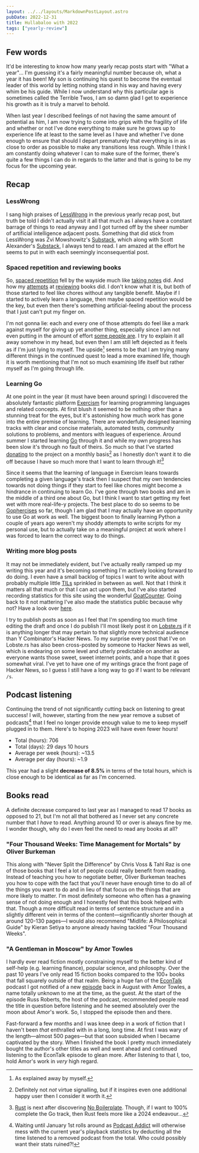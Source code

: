 ```yaml
---
layout: ../../layouts/MarkdownPostLayout.astro
pubDate: 2022-12-31
title: Hullabaloo with 2022
tags: ["yearly-review"]
---
```

## Few words

It'd be interesting to know how many yearly recap posts start with "What a year"... I'm guessing it's a fairly meaningful number because oh, what a year it has been! My son is continuing his quest to become the eventual leader of this world by letting nothing stand in his way and having every whim be his guide. While I now understand why this particular age is sometimes called the Terrible Twos, I am so damn glad I get to experience his growth as it is truly a marvel to behold.

When last year I described feelings of not having the same amount of potential as him, I am now trying to come into grips with the fragility of life and whether or not I've done everything to make sure he grows up to experience life at least to the same level as I have and whether I've done enough to ensure that should I depart prematurely that everything is in as close to order as possible to make any transitions less rough. While I think I am constantly doing whatever I can to make sure of the former, there's quite a few things I can do in regards to the latter and that is going to be my focus for the upcoming year.

## Recap

### LessWrong

I sang high praises of [LessWrong](https://www.lesswrong.com/ "LessWrong") in the previous yearly recap post, but truth be told I didn't actually visit it all that much as I always have a constant barrage of things to read anyway and I got turned off by the sheer number of artificial intelligence adjacent posts. Something that did stick from LessWrong was Zvi Mowshowitz's [Substack](https://thezvi.substack.com/ "Don't Worry About the Vase"), which along with Scott Alexander's [Substack](https://astralcodexten.substack.com/ "Astral Codex Ten"), I always tend to read. I am amazed at the effort he seems to put in with each seemingly inconsequential post.

### Spaced repetition and reviewing books

So, [spaced repetition](https://ncase.me/remember/ "Nicky Case - How To Remember Anything Forever-ish") fell by the wayside much like [taking notes](https://usrme.xyz/posts/the-thing-with-taking-notes/ "Üllar Maasik - The thing with taking notes") did. And how my [attempts](https://usrme.xyz/posts/book-review-dumbing-us-down-by-john-taylor-gatto/ 'Üllar Maasik - Book review: "Dumbing Us Down" by John Taylor Gatto') at [reviewing](https://usrme.xyz/posts/book-review-flask-web-development-by-miguel-grinberg/ 'Üllar Maasik - Book review: "Flask Web Development" by Miguel Grinberg') books did. I don't know what it is, but both of those started to feel like chores without any tangible benefit. Maybe if I started to actively learn a language, then maybe spaced repetition would be the key, but even then there's something artificial-feeling about the process that I just can't put my finger on.

I'm not gonna lie: each and every one of those attempts do feel like a mark against myself for giving up yet another thing, especially since I am not even putting in the amount of effort [some people are](https://astralcodexten.substack.com/p/your-book-review-progress-and-poverty "Your Book Review: Progress And Poverty"). I try to explain it all away somehow in my head, but even then I am still left dejected as it feels as if I'm just lying to myself. The upside[^1] seems to be that I am trying many different things in the continued quest to lead a more examined life, though it is worth mentioning that I'm not so much examining life itself but rather myself as I'm going through life.

### Learning Go

At one point in the year (it must have been around spring) I discovered the absolutely fantastic platform [Exercism](https://exercism.org/) for learning programming languages and related concepts. At first blush it seemed to be nothing other than a stunning treat for the eyes, but it's astonishing how much work has gone into the entire premise of learning. There are wonderfully designed learning tracks with clear and concise materials, automated tests, community solutions to problems, and mentors with leagues of experience. Around summer I started learning [Go](https://go.dev/) through it and while my own progress has been slow it's through no fault of theirs. So much so that I've started [donating](https://exercism.org/donate) to the project on a monthly basis[^2] as I honestly don't want it to die off because I have so much more that I want to learn through it![^3]

Since it seems that the learning of language in Exercism leans towards completing a given language's track then I suspect that my own tendencies towards not doing things if they start to feel like chores might become a hindrance in continuing to learn Go. I've gone through two books and am in the middle of a third one about Go, but I think I want to start getting my feet wet with more real-life-y projects. The best place to do so seems to be [Gophercises](https://gophercises.com/) so far, though I am glad that I may actually have an opportunity to use Go at work as well. The biggest boon to finally learning Python a couple of years ago weren't my shoddy attempts to write scripts for my personal use, but to actually take on a meaningful project at work where I was forced to learn the correct way to do things.

### Writing more blog posts

It may not be immediately evident, but I've actually really ramped up my writing this year and it's becoming something I'm actively looking forward to do doing. I even have a small backlog of topics I want to write about with probably multiple little [TILs](https://usrme.xyz/tils/) sprinkled in between as well. Not that I think it matters all that much or that I can act upon them, but I've also started recording statistics for this site using the wonderful [GoatCounter](https://www.goatcounter.com/). Going back to it not mattering I've also made the statistics public because why not? Have a look over [here](https://usrme.goatcounter.com/).

I try to publish posts as soon as I feel that I'm spending too much time editing the draft and once I do publish I'll most likely post it on [Lobste.rs](https://lobste.rs/) if it is anything longer that may pertain to that slightly more technical audience than Y Combinator's Hacker News. To my surprise every post that I've on Lobste.rs has also been cross-posted by someone to Hacker News as well, which is endearing on some level and utterly predictable on another as everyone wants those sweet, sweet internet points, and a hope that it goes somewhat viral. I've yet to have one of my writings grace the front page of Hacker News, so I guess I still have a long way to go if I want to be relevant `/s`. 

## Podcast listening

Continuing the trend of not significantly cutting back on listening to great success! I will, however, starting from the new year remove a subset of podcasts[^4] that I feel no longer provide enough value to me to keep myself plugged in to them. Here's to hoping 2023 will have even fewer hours!

* Total (hours): 706
* Total (days): 29 days 10 hours
* Average per week (hours): ~13.5
* Average per day (hours): ~1.9

This year had a slight **decrease of 8.5%** in terms of the total hours, which is close enough to be identical as far as I'm concerned.

## Books read

A definite decrease compared to last year as I managed to read 17 books as opposed to 21, but I'm not all that bothered as I never set any concrete number that I _have_ to read. Anything around 10 or over is always fine by me. I wonder though, why do I even feel the need to read any books at all?

### "Four Thousand Weeks: Time Management for Mortals" by Oliver Burkeman

This along with "Never Split the Difference" by Chris Voss & Tahl Raz is one of those books that I feel a lot of people could really benefit from reading.  Instead of teaching you how to negotiate better, Oliver Burkeman teaches you how to cope with the fact that you'll never have enough time to do all of the things you want to do and in lieu of that focus on the things that are more likely to matter. I'm most definitely someone who often has a gnawing sense of not doing enough and I honestly feel that this book helped with that. Though a more difficult read in terms of sentence structure and in a slightly different vein in terms of the content—significantly shorter though at around 120-130 pages—I would also recommend "Midlife: A Philosophical Guide" by Kieran Setiya to anyone already having tackled "Four Thousand Weeks".

### "A Gentleman in Moscow" by Amor Towles

I hardly ever read fiction mostly constraining myself to the better kind of self-help (e.g. learning finance), popular science, and philosophy. Over the past 10 years I've only read 15 fiction books compared to the 100+ books that fall squarely outside of that realm. Being a huge fan of the [EconTalk](https://www.econtalk.org/) podcast I got notified of a new [episode](https://www.econtalk.org/amor-towles-on-a-gentleman-in-moscow-and-the-writers-craft/) back in August with Amor Towles, a name totally unknown to me at the time, as the guest. At the start of the episode Russ Roberts, the host of the podcast, recommended people read the title in question before listening and he seemed absolutely over the moon about Amor's work. So, I stopped the episode then and there.

Fast-forward a few months and I was knee deep in a work of fiction that I haven't been _that_ enthralled with in a long, long time. At first I was wary of the length—almost 500 pages—but that soon subsided when I became captivated by the story. When I finished the book I pretty much immediately bought the author's other titles as well and went ahead and continued listening to the EconTalk episode to glean more. After listening to that I, too, hold Amor's work in _very_ high regard.

[^1]: As explained away by myself.
[^2]: Definitely not _not_ virtue signalling, but if it inspires even one additional happy user then I consider it worth it.
[^3]: [Rust](https://www.rust-lang.org/) is next after discovering [No Boilerplate](https://www.youtube.com/@NoBoilerplate). Though, if I want to 100% complete the Go track, then Rust feels more like a 2024 endeavour...
[^4]: Waiting until January 1st rolls around as [Podcast Addict](https://www.podcastaddict.com/) will otherwise mess with the current year's playback statistics by deducting all the time listened to a removed podcast from the total. Who could possibly want their stats ruined?!
